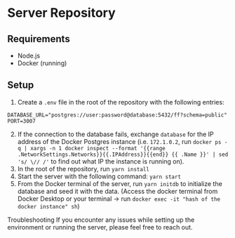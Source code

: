 # Server Repository

## Requirements
- Node.js
- Docker (running)

## Setup
1. Create a `.env` file in the root of the repository with the following entries: 

`DATABASE_URL="postgres://user:password@database:5432/ff?schema=public"
PORT=3007`

2. If the connection to the database fails, exchange `database` for the IP address of the Docker Postgres instance (i.e. `172.1.0.2`, run 
`docker ps -q | xargs -n 1 docker inspect --format '{{range .NetworkSettings.Networks}}{{.IPAddress}}{{end}} {{ .Name }}' | sed 's/ \// /'`
to find out what IP the instance is running on).
3. In the root of the repository, run `yarn install`
4. Start the server with the following command: `yarn start`
5. From the Docker terminal of the server, run `yarn initdb` to initialize the database and seed it with the data. (Access the docker terminal from Docker Desktop or your terminal -> run `docker exec -it "hash of the docker instance" sh`)


Troubleshooting
If you encounter any issues while setting up the environment or running the server, please feel free to reach out.
